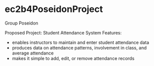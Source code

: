 # ec2b4PoseidonProject
Group Poseidon

Proposed Project: Student Attendance System
Features:
- enables instructors to maintain and enter student attendance data
- produces data on attendance patterns, involvement in class, and average attendance
- makes it simple to add, edit, or remove attendance records
